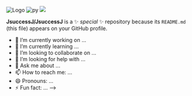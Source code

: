 ![Logo](https://capsule-render.vercel.app/api?type=venom&height=200&color=gradient&text=JS%20LAB&section=header&reversal=false&textBg=false&fontColor=CCA63D&fontSize=100&fontAlign=50&animation=fadeIn&descAlign=50&descAlignY=50)
![py](https://img.shields.io/badge/Python-3776AB?style=for-the-badge&logo=python&logoColor=white)
<img src="https://img.shields.io/badge/Pytorch-EE4C2C?style=for-the-badge&logo=white&logoColor=white"/>
          
**JsuccessJ/JsuccessJ** is a ✨ _special_ ✨ repository because its `README.md` (this file) appears on your GitHub profile.


- 🔭 I’m currently working on ...
- 🌱 I’m currently learning ...
- 👯 I’m looking to collaborate on ...
- 🤔 I’m looking for help with ...
- 💬 Ask me about ...
- 📫 How to reach me: ...
- 😄 Pronouns: ...
- ⚡ Fun fact: ...
-->
